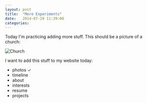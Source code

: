 ```yaml
---
layout: post
title:  "More Experiments"
date:   2014-07-29 11:39:00
categories:
---
```


Today I'm practicing adding more stuff.  This should be a picture of a church:

![Church](/assets/church.jpg)

I want to add this stuff to my website today:

*  photos &#x2713;
*  timeline
*  about
*  interests
*  resume
*  projects